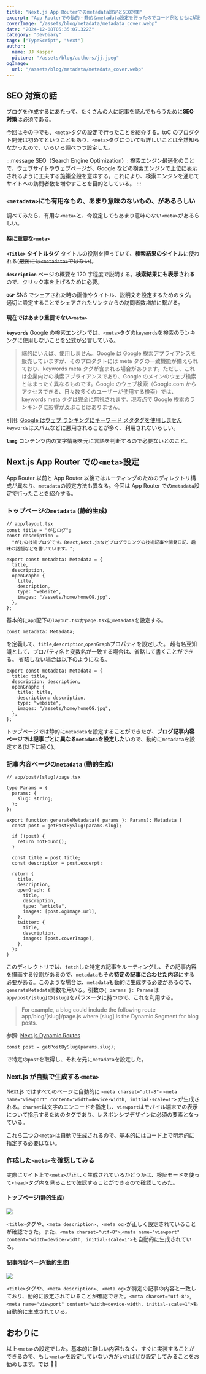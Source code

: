 ```yaml
---
title: "Next.js App Routerでのmetadata設定とSEO対策"
excerpt: "App Routerでの動的・静的なmetadata設定を行ったのでコード例とともに解説します。"
coverImage: "/assets/blog/metadata/metadata_cover.webp"
date: "2024-12-08T05:35:07.322Z"
category: "DevDiary"
tags: ["TypeScript", "Next"]
author:
  name: JJ Kasper
  picture: "/assets/blog/authors/jj.jpeg"
ogImage:
  url: "/assets/blog/metadata/metadata_cover.webp"
---
```


## SEO 対策の話

ブログを作成するにあたって、たくさんの人に記事を読んでもらうために**SEO 対策**は必須である。

今回はその中でも、`<meta>`タグの設定で行ったことを紹介する。toC のプロダクト開発は初めてということもあり、`<meta>`タグについても詳しいことは全然知らなかったので、いろいろ調べつつ設定した。

:::message
SEO（Search Engine Optimization）: 検索エンジン最適化のことで、ウェブサイトやウェブページが、Google などの検索エンジンで上位に表示されるように工夫する施策全般を意味する。これにより、検索エンジンを通じてサイトへの訪問者数を増やすことを目的としている。
:::

### `<metadata>`にも有用なもの、あまり意味のないもの、があるらしい

調べてみたら、有用な`<meta>`と、今設定してもあまり意味のない`<meta>`があるらしい。

#### 特に重要な`<meta>`

**`<Title>` タイトルタグ**
タイトルの役割を担っていて、**検索結果のタイトル**に使われる(~~厳密には`<metadata>`ではない~~)。

**`description`**
ページの概要を 120 字程度で説明する。**検索結果にも表示される**ので、クリック率を上げるために必要。

**`OGP`**
SNS でシェアされた時の画像やタイトル、説明文を設定するためのタグ。適切に設定することでシェアされたリンクからの訪問者数増加に繋がる。

#### 現在ではあまり重要でない`<meta>`

**`keywords`**
Google の検索エンジンでは、`<meta>`タグの`keywords`を検索のランキングに使用しないことを公式が公言している。

> 端的にいえば、使用しません。Google は Google 検索アプライアンスを販売していますが、そのプロダクトには meta タグの一致機能が備えられており、keywords meta タグが含まれる場合があります。ただし、これは企業向けの検索アプライアンスであり、Google のメインのウェブ検索とはまったく異なるものです。Google のウェブ検索（Google.com からアクセスできる、日々数多くのユーザーが使用する検索）では、keywords meta タグは完全に無視されます。現時点で Google 検索のランキングに影響が及ぶことはありません。

引用: [Google はウェブ ランキングにキーワード メタタグを使用しません](https://developers.google.com/search/blog/2009/09/google-does-not-use-keywords-meta-tag?hl=ja)
`keywords`はスパムなどに悪用されることが多く、利用されないらしい。

**`lang`**
コンテンツ内の文字情報を元に言語を判断するので必要ないとのこと。

## Next.js App Router での`<meta>`設定

App Router 以前と App Router 以後ではルーティングのためのディレクトリ構成が異なり、`metadata`の設定方法も異なる。今回は App Router での`metadata`設定で行ったことを紹介する。

### トップページの`metadata` (静的生成)

```tsx
// app/layout.tsx
const title = "がむログ";
const description =
  "がむの技術ブログです。React,Next.jsなどプログラミングの技術記事や開発日記、趣味の話題などを書いています。";

export const metadata: Metadata = {
  title,
  description,
  openGraph: {
    title,
    description,
    type: "website",
    images: "/assets/home/homeOG.jpg",
  },
};
```

基本的に`app`配下の`layout.tsx`か`page.tsx`に`metadata`を設定する。

```tsx
const metadata: Metadata;
```

を定義して、`title`,`description`,`openGraph`プロパティを設定した。
超有名豆知識として、プロパティ名と変数名が一致する場合は、省略して書くことができる。
省略しない場合は以下のようになる。

```tsx
export const metadata: Metadata = {
  title: title,
  description: description,
  openGraph: {
    title: title,
    description: description,
    type: "website",
    images: "/assets/home/homeOG.jpg",
  },
};
```

トップページでは静的に`metadata`を設定することができたが、**ブログ記事内容ページでは記事ごとに異なる`metadata`を設定したい**ので、動的に`metadata`を設定する(以下に続く)。

### 記事内容ページの`metadata` (動的生成)

```tsx
// app/post/[slug]/page.tsx

type Params = {
  params: {
    slug: string;
  };
};

export function generateMetadata({ params }: Params): Metadata {
  const post = getPostBySlug(params.slug);

  if (!post) {
    return notFound();
  }

  const title = post.title;
  const description = post.excerpt;

  return {
    title,
    description,
    openGraph: {
      title,
      description,
      type: "article",
      images: [post.ogImage.url],
    },
    twitter: {
      title,
      description,
      images: [post.coverImage],
    },
  };
}
```

このディレクトリでは、`fetch`した特定の記事をルーティングし、その記事内容を描画する役割があるので、`metadata`もその**特定の記事に合わせた内容**にする必要がある。このような場合は、`metadata`も動的に生成する必要があるので、`generateMetadata`関数を用いる。引数の`{ params }: Params`は`app/post/[slug]`の`[slug]`をパラメータに持つので、これを利用する。

> For example, a blog could include the following route app/blog/[slug]/page.js where [slug] is the Dynamic Segment for blog posts.

参照: [Next.js Dynamic Routes](https://nextjs.org/docs/app/building-your-application/routing/dynamic-routes)

```tsx
const post = getPostBySlug(params.slug);
```

で特定の`post`を取得し、それを元に`metadata`を設定した。

### Next.js が自動で生成する`<meta>`

Next.js ではすべてのページに自動的に
`<meta charset="utf-8">`
`<meta name="viewport" content="width=device-width, initial-scale=1">`
が生成される。`charset`は文字のエンコードを指定し、`viewport`はモバイル端末での表示について指示するためのタグであり、レスポンシブデザインに必須の要素となっている。

これら二つの`<meta>`は自動で生成されるので、基本的にはコード上で明示的に指定する必要はない。

### 作成した`<meta>`を確認してみる

実際にサイト上で`<meta>`が正しく生成されているかどうかは、検証モードを使って`<head>`タグ内を見ることで確認することができるので確認してみた。

#### トップページ(静的生成)

![](/assets/blog/metadata/image1.png)

`<title>`タグや、`<meta description>`、`<meta og>`が正しく設定されていることが確認できた。また、`<meta charset="utf-8">`,`<meta name="viewport" content="width=device-width, initial-scale=1">`も自動的に生成されている。

#### 記事内容ページ(動的生成)

![](/assets/blog/metadata/image2.png)

`<title>`タグや、`<meta description>`、`<meta og>`が特定の記事の内容と一致しており、動的に設定されていることが確認できた。`<meta charset="utf-8">`,`<meta name="viewport" content="width=device-width, initial-scale=1">`も自動的に生成されている。

## おわりに

以上`<meta>`の設定でした。基本的に難しい内容もなく、すぐに実装することができるので、もし`<meta>`を設定していない方がいればぜひ設定してみることをお勧めします。では 👋🏻
